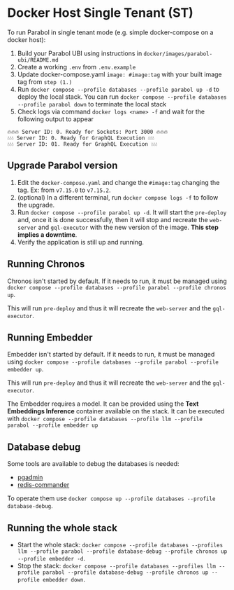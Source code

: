 # Docker Host Single Tenant (ST)

To run Parabol in single tenant mode (e.g. simple docker-compose on a docker host):

1. Build your Parabol UBI using instructions in `docker/images/parabol-ubi/README.md`
2. Create a working `.env` from `.env.example`
3. Update docker-compose.yaml `image: #image:tag` with your built image tag from `step (1.)`
4. Run `docker compose --profile databases --profile parabol up -d` to deploy the local stack. You can run `docker compose --profile databases --profile parabol down` to terminate the local stack
5. Check logs via command `docker logs <name> -f` and wait for the following output to appear

```shell
🔥🔥🔥 Server ID: 0. Ready for Sockets: Port 3000 🔥🔥🔥
💧💧💧 Server ID: 0. Ready for GraphQL Execution 💧💧💧
💧💧💧 Server ID: 01. Ready for GraphQL Execution 💧💧💧
```

## Upgrade Parabol version

1. Edit the `docker-compose.yaml` and change the `#image:tag` changing the tag. Ex: from `v7.15.0` to `v7.15.2`.
2. (optional) In a different terminal, run `docker compose logs -f` to follow the upgrade.
3. Run `docker compose --profile parabol up -d`. It will start the `pre-deploy` and, once it is done successfully, then it will stop and recreate the `web-server` and `gql-executor` with the new version of the image. **This step implies a downtime**.
4. Verify the application is still up and running.

## Running Chronos

Chronos isn't started by default. If it needs to run, it must be managed using `docker compose --profile databases --profile parabol --profile chronos up`.

This will run `pre-deploy` and thus it will recreate the `web-server` and the `gql-executor`.

## Running Embedder

Embedder isn't started by default. If it needs to run, it must be managed using `docker compose --profile databases --profile parabol --profile embedder up`.

This will run `pre-deploy` and thus it will recreate the `web-server` and the `gql-executor`.

The Embedder requires a model. It can be provided using the **Text Embeddings Inference** container available on the stack. It can be executed with `docker compose --profile databases --profile llm --profile parabol --profile embedder up`

## Database debug

Some tools are available to debug the databases is needed:

- [pgadmin](https://www.pgadmin.org/)
- [redis-commander](https://github.com/joeferner/redis-commander)

To operate them use `docker compose up --profile databases --profile database-debug`.

## Running the whole stack

- Start the whole stack: `docker compose --profile databases --profiles llm --profile parabol --profile database-debug --profile chronos up --profile embedder -d`.
- Stop the stack: `docker compose --profile databases --profiles llm --profile parabol --profile database-debug --profile chronos up --profile embedder down`.
